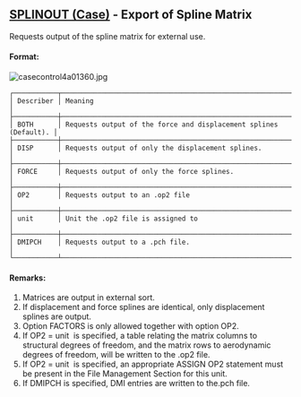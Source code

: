 ## [SPLINOUT (Case)](https://nexus.hexagon.com/documentationcenter/bundle/MSC_Nastran_2022.4/page/Nastran_Combined_Book/qrg/casecontrol4a/TOC.SPLINOUT.Case.xhtml) - Export of Spline Matrix

Requests output of the spline matrix for external use.

#### Format:

![casecontrol4a01360.jpg](https://help-be.hexagonmi.com/bundle/MSC_Nastran_2022.4/page/Nastran_Combined_Book/qrg/casecontrol4a/../../../assets/casecontrol4a01360.jpg?_LANG=enus)  

```text
┌───────────┬──────────────────────────────────────────────────────────────────┐
│ Describer │ Meaning                                                          │
├───────────┼──────────────────────────────────────────────────────────────────┤
│ BOTH      │ Requests output of the force and displacement splines (Default). │
├───────────┼──────────────────────────────────────────────────────────────────┤
│ DISP      │ Requests output of only the displacement splines.                │
├───────────┼──────────────────────────────────────────────────────────────────┤
│ FORCE     │ Requests output of only the force splines.                       │
├───────────┼──────────────────────────────────────────────────────────────────┤
│ OP2       │ Requests output to an .op2 file                                  │
├───────────┼──────────────────────────────────────────────────────────────────┤
│ unit      │ Unit the .op2 file is assigned to                                │
├───────────┼──────────────────────────────────────────────────────────────────┤
│ DMIPCH    │ Requests output to a .pch file.                                  │
└───────────┴──────────────────────────────────────────────────────────────────┘
```

#### Remarks:

1. Matrices are output in external sort.
2. If displacement and force splines are identical, only displacement splines are output.
3. Option FACTORS is only allowed together with option OP2.
4. If OP2 =  unit  is specified, a table relating the matrix columns to structural degrees of freedom, and the matrix rows to aerodynamic degrees of freedom, will be written to the .op2 file.
5. If OP2 =  unit  is specified, an appropriate ASSIGN OP2 statement must be present in the File Management Section for this unit.
6. If DMIPCH is specified, DMI entries are written to the.pch file.
